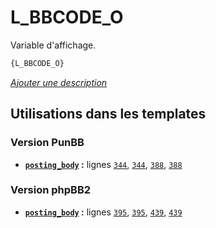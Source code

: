 # L_BBCODE_O


Variable d'affichage.

```html
{L_BBCODE_O}
```

[*Ajouter une description*](https://fa-tvars.appspot.com/var/L_BBCODE_O)

## Utilisations dans les templates

### Version PunBB
* __[`posting_body`](../tpl/var/punbb/posting_body.md#readme) :__ lignes [`344`](../tpl/src/punbb/posting_body.tpl#L344), [`344`](../tpl/src/punbb/posting_body.tpl#L344), [`388`](../tpl/src/punbb/posting_body.tpl#L388), [`388`](../tpl/src/punbb/posting_body.tpl#L388)

### Version phpBB2
* __[`posting_body`](../tpl/var/subsilver/posting_body.md#readme) :__ lignes [`395`](../tpl/src/subsilver/posting_body.tpl#L395), [`395`](../tpl/src/subsilver/posting_body.tpl#L395), [`439`](../tpl/src/subsilver/posting_body.tpl#L439), [`439`](../tpl/src/subsilver/posting_body.tpl#L439)
